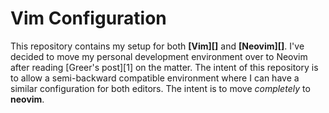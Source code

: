 # Vim Configuration

This repository contains my setup for both **[Vim][]** and **[Neovim][]**. I've
decided to move my personal development environment over to Neovim after reading
[Greer's post][1] on the matter. The intent of this repository is to allow a
semi-backward compatible environment where I can have a similar configuration
for both editors. The intent is to move _completely_ to **neovim**.

[Vundle]: https://github.com/gmarik/vundle
[homesick]: https://github.com/technicalpickles/homesick

